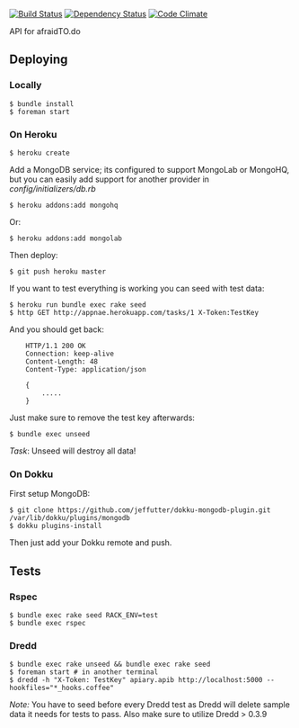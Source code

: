 [![Build Status](https://travis-ci.org/k2052/afraidTODO.api.svg)](https://travis-ci.org/k2052/afraidTODO.api) [![Dependency Status](https://gemnasium.com/k2052/afraidTODO.api.svg)](https://gemnasium.com/k2052/afraidTODO.api) [![Code Climate](https://codeclimate.com/github/k2052/afraidTODO.api.png)](https://codeclimate.com/github/k2052/afraidTODO.api)

API for afraidTO.do

## Deploying

### Locally

    $ bundle install
    $ foreman start

### On Heroku

    $ heroku create

Add a MongoDB service; its configured to support MongoLab or MongoHQ, but you can easily add support for another provider in 
_config/initializers/db.rb_

    $ heroku addons:add mongohq

Or:

    $ heroku addons:add mongolab

Then deploy:

    $ git push heroku master

If you want to test everything is working you can seed with test data:

    $ heroku run bundle exec rake seed
    $ http GET http://appnae.herokuapp.com/tasks/1 X-Token:TestKey 

And you should get back:

        HTTP/1.1 200 OK
        Connection: keep-alive
        Content-Length: 48
        Content-Type: application/json

        {
            .....
        }

Just make sure to remove the test key afterwards:

    $ bundle exec unseed

*Task*: Unseed will destroy all data!

### On Dokku

First setup MongoDB:

    $ git clone https://github.com/jeffutter/dokku-mongodb-plugin.git /var/lib/dokku/plugins/mongodb
    $ dokku plugins-install

Then just add your Dokku remote and push.

## Tests

### Rspec

    $ bundle exec rake seed RACK_ENV=test
    $ bundle exec rspec

### Dredd

    $ bundle exec rake unseed && bundle exec rake seed 
    $ foreman start # in another terminal
    $ dredd -h "X-Token: TestKey" apiary.apib http://localhost:5000 --hookfiles="*_hooks.coffee"

*Note:* 
You have to seed before every Dredd test as Dredd will delete sample data it needs for tests to pass. 
Also make sure to utilize Dredd > 0.3.9
